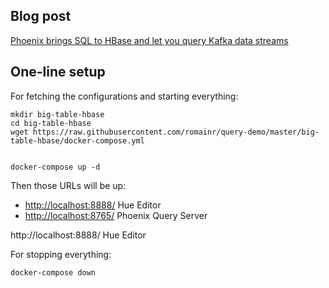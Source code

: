 ## Blog post

[Phoenix brings SQL to HBase and let you query Kafka data streams](https://medium.com/data-querying/phoenix-brings-sql-to-hbase-and-let-you-query-kafka-data-streams-8fd2edda1401)


## One-line setup

For fetching the configurations and starting everything:

    mkdir big-table-hbase
    cd big-table-hbase
    wget https://raw.githubusercontent.com/romainr/query-demo/master/big-table-hbase/docker-compose.yml


    docker-compose up -d

Then those URLs will be up:

* [http://localhost:8888/](http://localhost:8888/) Hue Editor
* [http://localhost:8765/](http://localhost:8765/)  Phoenix Query Server


http://localhost:8888/ Hue Editor


For stopping everything:

    docker-compose down
